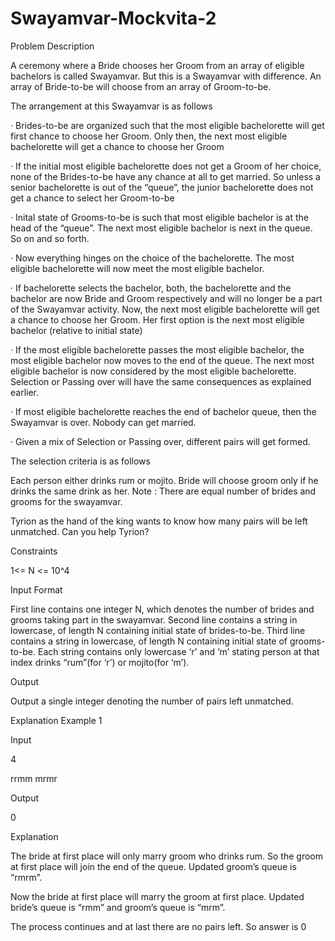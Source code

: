 # Swayamvar-Mockvita-2

Problem Description

A ceremony where a Bride chooses her Groom from an array of eligible bachelors is called Swayamvar. But this is a Swayamvar with difference. An array of Bride-to-be will choose from an array of Groom-to-be.

The arrangement at this Swayamvar is as follows

· Brides-to-be are organized such that the most eligible bachelorette will get first chance to choose her Groom. Only then, the next most eligible bachelorette will get a chance to choose her Groom

· If the initial most eligible bachelorette does not get a Groom of her choice, none of the Brides-to-be have any chance at all to get married. So unless a senior bachelorette is out of the “queue”, the junior bachelorette does not get a chance to select her Groom-to-be

· Inital state of Grooms-to-be is such that most eligible bachelor is at the head of the “queue”. The next most eligible bachelor is next in the queue. So on and so forth.

· Now everything hinges on the choice of the bachelorette. The most eligible bachelorette will now meet the most eligible bachelor.

· If bachelorette selects the bachelor, both, the bachelorette and the bachelor are now Bride and Groom respectively and will no longer be a part of the Swayamvar activity. Now, the next most eligible bachelorette will get a chance to choose her Groom. Her first option is the next most eligible bachelor (relative to initial state)

· If the most eligible bachelorette passes the most eligible bachelor, the most eligible bachelor now moves to the end of the queue. The next most eligible bachelor is now considered by the most eligible bachelorette. Selection or Passing over will have the same consequences as explained earlier.

· If most eligible bachelorette reaches the end of bachelor queue, then the Swayamvar is over. Nobody can get married.

· Given a mix of Selection or Passing over, different pairs will get formed.

The selection criteria is as follows

Each person either drinks rum or mojito. Bride will choose groom only if he drinks the same drink as her.
Note : There are equal number of brides and grooms for the swayamvar.

Tyrion as the hand of the king wants to know how many pairs will be left unmatched. Can you help Tyrion?

Constraints

1<= N <= 10^4

Input Format

First line contains one integer N, which denotes the number of brides and grooms taking part in the swayamvar. Second line contains a string in lowercase, of length N containing initial state of brides-to-be. Third line contains a string in lowercase, of length N containing initial state of grooms-to-be. Each string contains only lowercase ‘r’ and ‘m’ stating person at that index drinks “rum”(for ‘r’) or mojito(for ‘m’).

Output

Output a single integer denoting the number of pairs left unmatched.

Explanation
Example 1

Input

4

rrmm mrmr

Output

0

Explanation

The bride at first place will only marry groom who drinks rum. So the groom at first place will join the end of the queue. Updated groom’s queue is “rmrm”.

Now the bride at first place will marry the groom at first place. Updated bride’s queue is “rmm” and groom’s queue is “mrm”.

The process continues and at last there are no pairs left. So answer is 0
